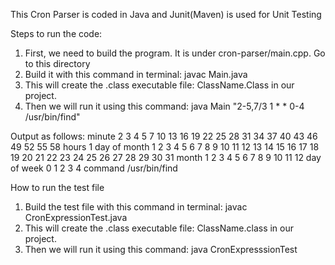 This Cron Parser is coded in Java and Junit(Maven) is used for Unit Testing 

Steps to run the code:
1) First, we need to build the program. It is under cron-parser/main.cpp. Go to this directory
2) Build it with this command in terminal: javac Main.java
3) This will create the .class executable file: ClassName.Class in our project.
4) Then we will run it using this command: java Main "2-5,7/3 1 * * 0-4 /usr/bin/find"

Output as follows:
minute        2 3 4 5 7 10 13 16 19 22 25 28 31 34 37 40 43 46 49 52 55 58 
hours         1 
day of month  1 2 3 4 5 6 7 8 9 10 11 12 13 14 15 16 17 18 19 20 21 22 23 24 25 26 27 28 29 30 31 
month         1 2 3 4 5 6 7 8 9 10 11 12 
day of week   0 1 2 3 4 
command       /usr/bin/find

How to run the test file
1) Build the test file with this command in terminal: javac CronExpressionTest.java
2) This will create the .class executable file: ClassName.class in our project.
3) Then we will run it using this command: java CronExpresssionTest
